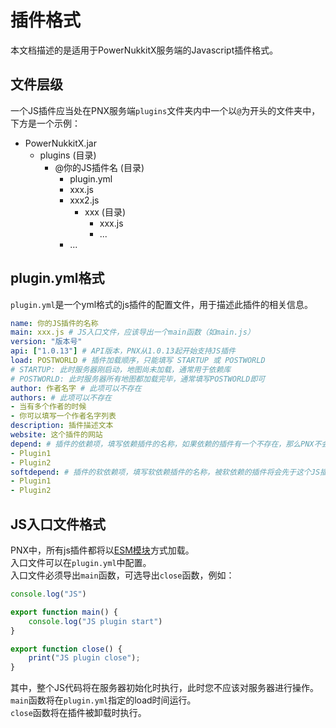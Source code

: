 # 插件格式  

本文档描述的是适用于PowerNukkitX服务端的Javascript插件格式。  

## 文件层级  

一个JS插件应当处在PNX服务端`plugins`文件夹内中一个以`@`为开头的文件夹中，下方是一个示例：  

- PowerNukkitX.jar
  - plugins (目录)
    - @你的JS插件名 (目录)
      - plugin.yml
      - xxx.js
      - xxx2.js
        - xxx (目录)
          - xxx.js
          - ...
      - ...

## plugin.yml格式  

`plugin.yml`是一个yml格式的js插件的配置文件，用于描述此插件的相关信息。  

```yaml
name: 你的JS插件的名称
main: xxx.js # JS入口文件，应该导出一个main函数（如main.js）
version: "版本号"
api: ["1.0.13"] # API版本，PNX从1.0.13起开始支持JS插件
load: POSTWORLD # 插件加载顺序，只能填写 STARTUP 或 POSTWORLD
# STARTUP: 此时服务器刚启动，地图尚未加载，通常用于依赖库
# POSTWORLD: 此时服务器所有地图都加载完毕，通常填写POSTWORLD即可
author: 作者名字 # 此项可以不存在
authors: # 此项可以不存在
- 当有多个作者的时候
- 你可以填写一个作者名字列表
description: 插件描述文本
website: 这个插件的网站
depend: # 插件的依赖项，填写依赖插件的名称，如果依赖的插件有一个不存在，那么PNX不会加载这个JS插件，此项可以不存在
- Plugin1
- Plugin2
softdepend: # 插件的软依赖项，填写软依赖插件的名称，被软依赖的插件将会先于这个JS插件加载，如果依赖的插件有一个不存在，PNX仍然加载这个JS插件，此项可以不存在
- Plugin1
- Plugin2
```

## JS入口文件格式  

PNX中，所有js插件都将以[ESM模块](https://zhuanlan.zhihu.com/p/400573436)方式加载。  
入口文件可以在`plugin.yml`中配置。  
入口文件必须导出`main`函数，可选导出`close`函数，例如：  
```javascript
console.log("JS")

export function main() {
	console.log("JS plugin start")
}

export function close() {
	print("JS plugin close");
}
```  

其中，整个JS代码将在服务器初始化时执行，此时您不应该对服务器进行操作。  
`main`函数将在`plugin.yml`指定的load时间运行。  
`close`函数将在插件被卸载时执行。  

